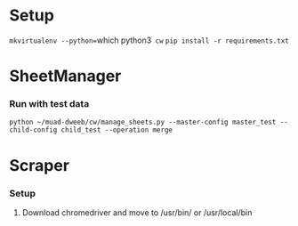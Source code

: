 # Setup

`mkvirtualenv --python=`which python3` cw`
`pip install -r requirements.txt`

# SheetManager

### Run with test data

`python ~/muad-dweeb/cw/manage_sheets.py --master-config master_test --child-config child_test --operation merge`

# Scraper

### Setup

1. Download chromedriver and move to /usr/bin/ or /usr/local/bin

